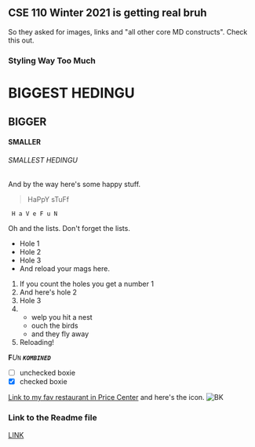 ## CSE 110 Winter 2021 is getting real bruh

So they asked for images, links and "all other core MD constructs". Check this out.

### Styling Way Too Much

# BIGGEST HEDINGU
## BIGGER
#### SMALLER
###### SMALLEST HEDINGU
And by the way here's some happy stuff.

> HaPpY sTuFf

```
 H a V e F u N
```
Oh and the lists. Don't forget the lists.
- Hole 1
- Hole 2
- Hole 3
- And reload your mags here.

1. If you count the holes you get a number 1
2. And here's hole 2
3. Hole 3
4. - welp you hit a nest
   - ouch the birds
   - and they fly away
5. Reloading!

**F**_U_`N` **_`KOMBINED`_**

- [ ] unchecked boxie
- [x] checked boxie

[Link to my fav restaurant in Price Center](https://locations.bk.com/ca/san-diego/9500-%20mcgill-way.html) and here's the icon.
![BK](https://universitycenters.ucsd.edu/_images/dining-retail/Burger%20King.jpg)

### Link to the Readme file

[LINK](./README.MD)


